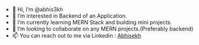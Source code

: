 - 👋 Hi, I’m @abhis3kh
- 👀 I’m interested in Backend of an Application.
- 🌱 I’m currently learning MERN Stack and building mini projects. 
- 💞️ I’m looking to collaborate on any MERN projects.(Preferably backend)
- 📫 You can reach out to me via Linkedin : [Abhisekh](https://www.linkedin.com/in/abhis3kh/)

<!---
abhis3kh/abhis3kh is a ✨ special ✨ repository because its `README.md` (this file) appears on your GitHub profile.
You can click the Preview link to take a look at your changes.
--->
